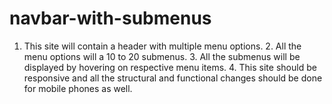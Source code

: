 # navbar-with-submenus
1. This site will contain a header with multiple menu options. 2. All the menu options will a 10 to 20 submenus. 3. All the submenus will be displayed by hovering on respective menu items. 4. This site should be responsive and all the structural and functional changes should be done for mobile phones as well.

